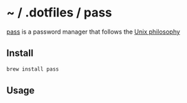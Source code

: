 # ~ / .dotfiles / pass

[pass](https://www.passwordstore.org/) is a password manager that follows the
[Unix philosophy](https://en.wikipedia.org/wiki/Unix_philosophy)

## Install

```sh
brew install pass
```

## Usage
